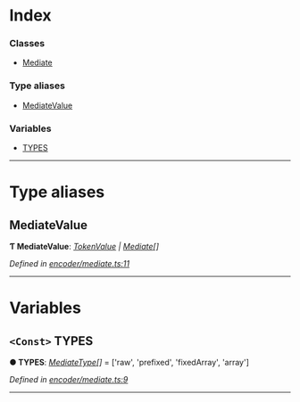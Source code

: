 

# Index

### Classes

* [Mediate](../classes/_encoder_mediate_.mediate.md)

### Type aliases

* [MediateValue](_encoder_mediate_.md#mediatevalue)

### Variables

* [TYPES](_encoder_mediate_.md#types)

---

# Type aliases

<a id="mediatevalue"></a>

##  MediateValue

**Ƭ MediateValue**: *[TokenValue](_types_.md#tokenvalue) | [Mediate](../classes/_encoder_mediate_.mediate.md)[]*

*Defined in [encoder/mediate.ts:11](https://github.com/paritytech/js-libs/blob/872d566/packages/abi/src/encoder/mediate.ts#L11)*

___

# Variables

<a id="types"></a>

## `<Const>` TYPES

**● TYPES**: *[MediateType](_types_.md#mediatetype)[]* =  ['raw', 'prefixed', 'fixedArray', 'array']

*Defined in [encoder/mediate.ts:9](https://github.com/paritytech/js-libs/blob/872d566/packages/abi/src/encoder/mediate.ts#L9)*

___

